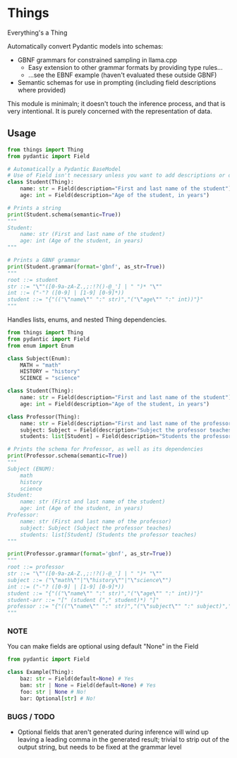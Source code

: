 # Things

Everything's a Thing

Automatically convert Pydantic models into schemas:

- GBNF grammars for constrained sampling in llama.cpp
    - Easy extension to other grammar formats by providing type rules...
    - ...see the EBNF example (haven't evaluated these outside GBNF)
- Semantic schemas for use in prompting (including field descriptions where provided)

This module is minimaln; it doesn't touch the inference process, and that is very intentional.
It is purely concerned with the representation of data.

## Usage

```python
from things import Thing
from pydantic import Field

# Automatically a Pydantic BaseModel
# Use of Field isn't necessary unless you want to add descriptions or optional fields
class Student(Thing):
    name: str = Field(description="First and last name of the student")
    age: int = Field(description="Age of the student, in years")

# Prints a string 
print(Student.schema(semantic=True))
"""
Student:
    name: str (First and last name of the student)
    age: int (Age of the student, in years)
"""

# Prints a GBNF grammar
print(Student.grammar(format='gbnf', as_str=True))
"""
root ::= student
str ::= "\""([0-9a-zA-Z.,;:!?()-@_'] | " ")* "\""
int ::= ("-"? ([0-9] | [1-9] [0-9]*))
student ::= "{"(("\"name\"" ":" str)","("\"age\"" ":" int))"}"
"""
```

Handles lists, enums, and nested Thing dependencies.

```python
from things import Thing
from pydantic import Field
from enum import Enum

class Subject(Enum):
    MATH = "math"
    HISTORY = "history"
    SCIENCE = "science"

class Student(Thing):
    name: str = Field(description="First and last name of the student")
    age: int = Field(description="Age of the student, in years")

class Professor(Thing):
    name: str = Field(description="First and last name of the professor")
    subject: Subject = Field(description="Subject the professor teaches")
    students: list[Student] = Field(description="Students the professor teaches")

# Prints the schema for Professor, as well as its dependencies
print(Professor.schema(semantic=True))
"""
Subject (ENUM):
    math
    history
    science
Student:
    name: str (First and last name of the student)
    age: int (Age of the student, in years)
Professor:
    name: str (First and last name of the professor)
    subject: Subject (Subject the professor teaches)
    students: list[Student] (Students the professor teaches)
"""

print(Professor.grammar(format='gbnf', as_str=True))
"""
root ::= professor
str ::= "\""([0-9a-zA-Z.,;:!?()-@_'] | " ")* "\""
subject ::= ("\"math\""|"\"history\""|"\"science\"")
int ::= ("-"? ([0-9] | [1-9] [0-9]*))
student ::= "{"(("\"name\"" ":" str)","("\"age\"" ":" int))"}"
student-arr ::= "[" (student ("," student)*) "]"
professor ::= "{"(("\"name\"" ":" str)","("\"subject\"" ":" subject)","("\"students\"" ":" student-arr))"}"
"""
```

### NOTE
You can make fields are optional using default "None" in the Field

```python
from pydantic import Field

class Example(Thing):
    baz: str = Field(default=None) # Yes
    bam: str | None = Field(default=None) # Yes
    foo: str | None # No!
    bar: Optional[str] # No!
```

### BUGS / TODO

- Optional fields that aren't generated during inference will wind up leaving a leading comma in the generated result; trivial to strip out of the output string, but needs to be fixed at the grammar level